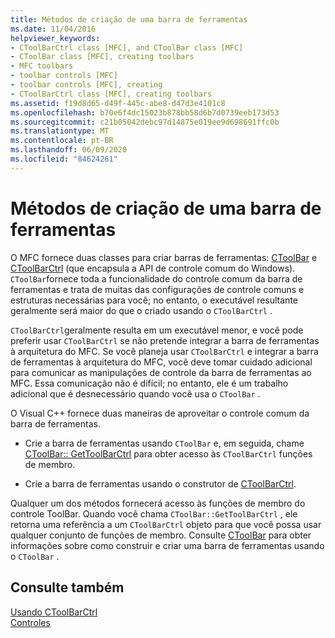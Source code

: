 ```yaml
---
title: Métodos de criação de uma barra de ferramentas
ms.date: 11/04/2016
helpviewer_keywords:
- CToolBarCtrl class [MFC], and CToolBar class [MFC]
- CToolBar class [MFC], creating toolbars
- MFC toolbars
- toolbar controls [MFC]
- toolbar controls [MFC], creating
- CToolBarCtrl class [MFC], creating toolbars
ms.assetid: f19d8d65-d49f-445c-abe8-d47d3e4101c8
ms.openlocfilehash: b70e6f4dc15023b878bb58d6b7d0739eeb173d53
ms.sourcegitcommit: c21b05042debc97d14875e019ee9d698691ffc0b
ms.translationtype: MT
ms.contentlocale: pt-BR
ms.lasthandoff: 06/09/2020
ms.locfileid: "84624261"
---
```

# <a name="methods-of-creating-a-toolbar"></a>Métodos de criação de uma barra de ferramentas

O MFC fornece duas classes para criar barras de ferramentas: [CToolBar](reference/ctoolbar-class.md) e [CToolBarCtrl](reference/ctoolbarctrl-class.md) (que encapsula a API de controle comum do Windows). `CToolBar`fornece toda a funcionalidade do controle comum da barra de ferramentas e trata de muitas das configurações de controle comuns e estruturas necessárias para você; no entanto, o executável resultante geralmente será maior do que o criado usando o `CToolBarCtrl` .

`CToolBarCtrl`geralmente resulta em um executável menor, e você pode preferir usar `CToolBarCtrl` se não pretende integrar a barra de ferramentas à arquitetura do MFC. Se você planeja usar `CToolBarCtrl` e integrar a barra de ferramentas à arquitetura do MFC, você deve tomar cuidado adicional para comunicar as manipulações de controle da barra de ferramentas ao MFC. Essa comunicação não é difícil; no entanto, ele é um trabalho adicional que é desnecessário quando você usa o `CToolBar` .

O Visual C++ fornece duas maneiras de aproveitar o controle comum da barra de ferramentas.

- Crie a barra de ferramentas usando `CToolBar` e, em seguida, chame [CToolBar:: GetToolBarCtrl](reference/ctoolbar-class.md#gettoolbarctrl) para obter acesso às `CToolBarCtrl` funções de membro.

- Crie a barra de ferramentas usando o construtor de [CToolBarCtrl](reference/ctoolbarctrl-class.md).

Qualquer um dos métodos fornecerá acesso às funções de membro do controle ToolBar. Quando você chama `CToolBar::GetToolBarCtrl` , ele retorna uma referência a um `CToolBarCtrl` objeto para que você possa usar qualquer conjunto de funções de membro. Consulte [CToolBar](reference/ctoolbar-class.md) para obter informações sobre como construir e criar uma barra de ferramentas usando o `CToolBar` .

## <a name="see-also"></a>Consulte também

[Usando CToolBarCtrl](using-ctoolbarctrl.md)<br/>
[Controles](controls-mfc.md)
